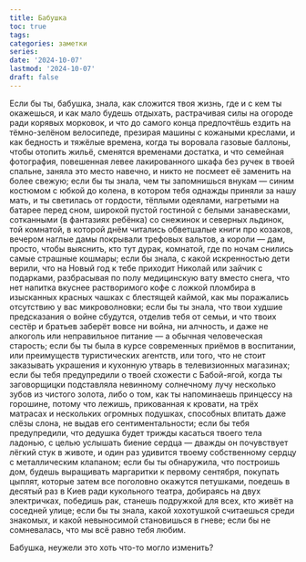 ```yaml
---
title: Бабушка
toc: true
tags:
categories: заметки
series:
date: '2024-10-07'
lastmod: '2024-10-07'
draft: false
---
```


<!--more--> 

Если бы ты, бабушка, знала, как сложится твоя жизнь, где и с кем ты окажешься, и как мало будешь отдыхать, растрачивая силы на огороде ради корявых морковок, и что до самого конца предпочтёшь ездить на тёмно-зелёном велосипеде, презирая машины с кожаными креслами, и как бедность и тяжёлые времена, когда ты воровала газовые баллоны, чтобы отопить жильё, сменятся временами достатка, и что семейная фотография, повешенная левее лакированного шкафа без ручек в твоей спальне, заняла это место навечно, и никто не посмеет её заменить на более свежую; если бы ты знала, чем ты запомнишься внукам — синим костюмом с юбкой до колена, в котором тебя однажды приняли за нашу мать, и ты светилась от гордости, тёплыми одеялами, нагретыми на батарее перед сном, широкой пустой гостиной с белыми занавесками, сотканными (в фантазиях ребёнка) со снежинок и северных льдинок, той комнатой, в которой днём читались обветшалые книги про козаков, вечером наглые дамы покрывали трефовых вальтов, а короли — дам, просто, чтобы выяснить, кто тут дурак, комнатой, где по ночам снились самые страшные кошмары; если бы знала, с какой искренностью дети верили, что на Новый год к тебе приходит Николай или зайчик с подарками, разбрасывая по полу медицинскую вату вместо снега, что нет напитка вкуснее растворимого кофе с ложкой пломбира в изысканных красных чашках с блестящей каймой, как мы поражались отсутствию у вас микроволновки; если бы ты знала, что твои худшие предсказания о войне сбудутся, отделив тебя от семьи, и что твоих сестёр и братьев заберёт вовсе ни война, ни алчность, и даже не алкоголь или неправильное питание — а обычная человеческая старость; если бы ты была в курсе современных приёмов в воспитании, или преимуществ туристических агентств, или того, что не стоит заказывать украшения и кухонную утварь в телевизионных магазинах; если бы тебя предупредили о твоей схожести с Бабой-ягой, когда ты заговорщицки подставляла невинному солнечному лучу несколько зубов из чистого золота, либо о том, как ты напоминаешь принцессу на горошине, потому что лежишь, прикованная к кровати, на трёх матрасах и нескольких огромных подушках, способных впитать даже слёзы слона, не выдав его сентиментальности; если бы тебя предупредили, что дедушка будет трижды касаться твоего тела ладонью, с целью услышать биение сердца — дважды он почувствует лёгкий стук в животе, и один раз удивится твоему собственному сердцу с металлическим клапаном; если бы ты обнаружила, что построишь дом, будешь выращивать маргаритки к первому сентября, покупать цыплят, которые затем все поголовно окажутся петушками, поедешь в десятый раз в Киев ради кукольного театра, добираясь на двух электричках, победишь рак, станешь подружкой для всех, кто живёт на соседней улице; если бы ты знала, какой хохотушкой считаешься среди знакомых, и какой невыносимой становишься в гневе; если бы не сомневалась, что мы всё равно тебя любим. 

Бабушка, неужели это хоть что-то могло изменить?